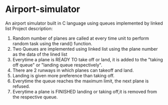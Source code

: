 # Airport-simulator
An airport simulator built in C language using queues implemented by linked list
                            Project description:
1. Random number of planes are called at every time unit to perform random task 
    using the rand() function.
2. Two Queues are implemented using linked list using the plane number as the data of 
    the lined list
3. Everytime a plane is READY TO take off or land, it is added to the 
    "taking off queue" or "landing queue respectively".
4. There are 2 runways in which planes can takeoff and land.
5. Landing is given more preference than taking off.
6. Everytime the queue reaches the maximum limit, the next plane is refused.
7. Everytime a plane is FINISHED landing or taking off,it is removed from the 
    respective queue.
